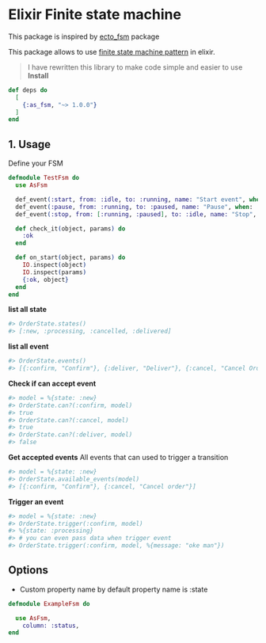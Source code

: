 # Elixir Finite state machine

This package is inspired by [ecto_fsm](https://github.com/bluzky/ecto_fsm) package

This package allows to use [finite state machine pattern](https://en.wikipedia.org/wiki/Finite-state_machine) in elixir. 


> I have rewritten this library to make code simple and easier to use
**Install**

```elixir
def deps do
  [
    {:as_fsm, "~> 1.0.0"}
  ]
end
```

## 1. Usage

Define your FSM

``` elixir
defmodule TestFsm do
  use AsFsm

  def_event(:start, from: :idle, to: :running, name: "Start event", when: :check_it)
  def_event(:pause, from: :running, to: :paused, name: "Pause", when: :check_it)
  def_event(:stop, from: [:running, :paused], to: :idle, name: "Stop", when: :check_it)

  def check_it(object, params) do
    :ok
  end

  def on_start(object, params) do
    IO.inspect(object)
    IO.inspect(params)
    {:ok, object}
  end
end
```

**list all state** 
```elixir
#> OrderState.states()
#> [:new, :processing, :cancelled, :delivered]
```

**list all event** 
```elixir
#> OrderState.events()
#> [{:confirm, "Confirm"}, {:deliver, "Deliver"}, {:cancel, "Cancel Order"}]
```

**Check if can accept event**
```elixir
#> model = %{state: :new}
#> OrderState.can?(:confirm, model)
#> true
#> OrderState.can?(:cancel, model)
#> true
#> OrderState.can?(:deliver, model)
#> false
```

**Get accepted events**
All events that can used to trigger a transition

```elixir
#> model = %{state: :new}
#> OrderState.available_events(model)
#> [{:confirm, "Confirm"}, {:cancel, "Cancel order"}]
```

**Trigger an event**

```elixir
#> model = %{state: :new}
#> OrderState.trigger(:confirm, model)
#> %{state: :processing}
#> # you can even pass data when trigger event
#> OrderState.trigger(:confirm, model, %{message: "oke man"})
```

## Options

- Custom property name by default property name is :state
```elixir
defmodule ExampleFsm do

  use AsFsm,
    column: :status,
end
```
